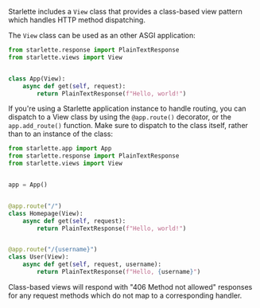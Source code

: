 
Starlette includes a `View` class that provides a class-based view pattern which
handles HTTP method dispatching.

The `View` class can be used as an other ASGI application:

```python
from starlette.response import PlainTextResponse
from starlette.views import View


class App(View):
    async def get(self, request):
        return PlainTextResponse(f"Hello, world!")
```

If you're using a Starlette application instance to handle routing, you can
dispatch to a View class by using the `@app.route()` decorator, or the
`app.add_route()` function. Make sure to dispatch to the class itself, rather
than to an instance of the class:

```python
from starlette.app import App
from starlette.response import PlainTextResponse
from starlette.views import View


app = App()


@app.route("/")
class Homepage(View):
    async def get(self, request):
        return PlainTextResponse(f"Hello, world!")


@app.route("/{username}")
class User(View):
    async def get(self, request, username):
        return PlainTextResponse(f"Hello, {username}")
```

Class-based views will respond with "406 Method not allowed" responses for any
request methods which do not map to a corresponding handler.
